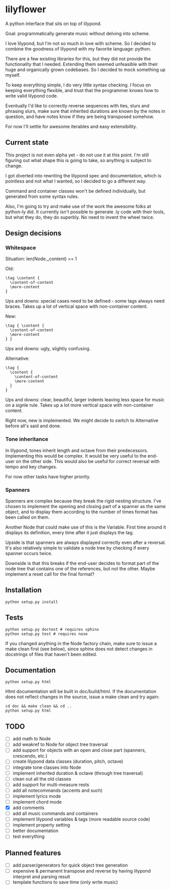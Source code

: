 # lilyflower
A python interface that sits on top of lilypond.

Goal: programmatically generate music without delving into scheme.

I love lilypond, but I'm not so much in love with scheme. So I decided to
combine the goodness of lilypond with my favorite language: python.

There are a few existing libraries for this, but they did not provide
the functionality that I needed. Extending them seemed unfeasible with
their huge and organically grown codebases. So I decided to mock something
up myself.

To keep everything simple, I do very little syntax checking. I focus
on keeping everything flexible, and trust that the programmer knows
how to write valid lilypond code.

Eventually I'd like to correctly reverse sequences with ties, slurs and
phrasing slurs, make sure that inherited durations are known by the notes
in question, and have notes know if they are being transposed somehow.

For now I'll settle for awesome iterables and easy extensibility.

## Current state
This project is not even alpha yet - do not use it at this point. I'm still
figuring out what shape this is going to take, so anything is subject to change.

I got diverted into rewriting the lilypond spec and documentation, which is pointless and not what I wanted, so I decided to go a different way.

Command and container classes won't be defined individually, but generated from some syntax rules.

Also, I'm going to try and make use of the work the awesome folks at python-ly did. It currently isn't possible to generate .ly code with their tools, but what they do, they do superbly. No need to invent the wheel twice.

## Design decisions
### Whitespace
Situation: len(Node.\_content) == 1

Old:
```
\tag \content {
  \content-of-content
  \more-content
}
```
Ups and downs: special cases need to be defined - some tags always need braces. Takes up a lot of vertical space with non-container content.

New:
```
\tag { \content {
  \content-of-content
  \more-content
} }
```
Ups and downs: ugly, slightly confusing.

Alternative:
```
\tag {
  \content {
    \content-of-content
    \more-content
  }
}
```
Ups and downs: clear, beautiful, larger indents leaving less space for music on a signle rule. Takes up a lot more vertical space with non-container content.

Right now, new is implemented. We might decide to switch to Alternative before all's said and done.

### Tone inheritance
In lilypond, tones inherit length and octave from their predecessors. Implementing this would be complex. It would be very useful to the end-user on the other side. This would also be useful for correct reversal with tempo and key changes.

For now other tasks have higher priority.

### Spanners
Spanners are complex because they break the rigid nesting structure. I've chosen to implement the opening and closing part of a spanner as the same object, and to display them according to the number of times format has been called on them.

Another Node that could make use of this is the Variable. First time around it displays its definition, every time after it just displays the tag.

Upside is that spanners are always displayed correctly even after a reversal. It's also relatively simple to validate a node tree by checking if every spanner occurs twice.

Downside is that this breaks if the end-user decides to format part of the node tree that contains one of the references, but not the other. Maybe implement a reset call for the final format?

## Installation
```
python setup.py install
```

## Tests
```
python setup.py doctest # requires sphinx
python setup.py test # requires nose
```

If you changed anything in the Node factory chain, make sure to issue
a make clean first (see below), since sphinx does not detect changes in
docstrings of files that haven't been edited.

## Documentation
```
python setup.py html
```
Html documentation will be built in doc/build/html. If the documentation
does not reflect changes in the source, issue a make clean and try again:

```
cd doc && make clean && cd ..
python setup.py html
```

## TODO
- [ ] add math to Node
- [ ] add weakref to Node for object tree traversal
- [ ] add support for objects with an open and close part (spanners, crescendo, etc.)
- [ ] create lilypond data classes (duration, pitch, octave)
- [ ] integrate tone classes into Node
- [ ] implement inherited duration & octave (through tree traversal)
- [ ] clean out all the old classes
- [ ] add support for multi-measure rests
- [ ] add all notecommands (accents and such)
- [ ] implement lyrics mode
- [ ] implement chord mode
- [x] add comments
- [ ] add all music commands and containers
- [ ] implement lilypond variables & tags (more readable source code)
- [ ] implement property setting
- [ ] better documentation
- [ ] test everything

## Planned features
- [ ] add parser/generators for quick object tree generation
- [ ] expensive & permanent transpose and reverse by having lilypond interpret and parsing result
- [ ] template functions to save time (only write music)
